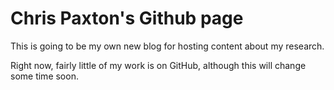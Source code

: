 # Chris Paxton's Github page

This is going to be my own new blog for hosting content about my research.

Right now, fairly little of my work is on GitHub, although this will change some time soon.


